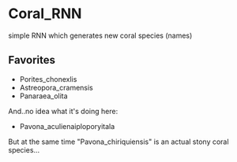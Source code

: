 # Coral_RNN
simple RNN which generates new coral species (names)



## Favorites
- Porites_chonexlis
- Astreopora_cramensis
- Panaraea_olita

And..no idea what it's doing here:
- Pavona_aculienaiploporyitala

But at the same time "Pavona_chiriquiensis" is an actual stony coral species...


